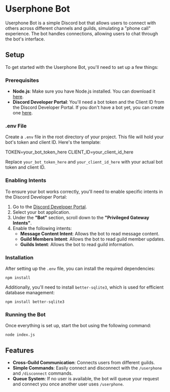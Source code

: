 # Userphone Bot

Userphone Bot is a simple Discord bot that allows users to connect with others across different channels and guilds, simulating a "phone call" experience. The bot handles connections, allowing users to chat through the bot's interface.

## Setup

To get started with the Userphone Bot, you'll need to set up a few things:

### Prerequisites

- **Node.js**: Make sure you have Node.js installed. You can download it [here](https://nodejs.org/).
- **Discord Developer Portal**: You'll need a bot token and the Client ID from the Discord Developer Portal. If you don't have a bot yet, you can create one [here](https://discord.com/developers/applications).

### .env File

Create a `.env` file in the root directory of your project. This file will hold your bot's token and client ID. Here's the template:

TOKEN=your_bot_token_here 
CLIENT_ID=your_client_id_here


Replace `your_bot_token_here` and `your_client_id_here` with your actual bot token and client ID.

### Enabling Intents

To ensure your bot works correctly, you'll need to enable specific intents in the Discord Developer Portal:

1. Go to the [Discord Developer Portal](https://discord.com/developers/applications).
2. Select your bot application.
3. Under the **"Bot"** section, scroll down to the **"Privileged Gateway Intents"**.
4. Enable the following intents:
   - **Message Content Intent**: Allows the bot to read message content.
   - **Guild Members Intent**: Allows the bot to read guild member updates.
   - **Guilds Intent**: Allows the bot to read guild information.

### Installation

After setting up the `.env` file, you can install the required dependencies:
```
npm install
```
Additionally, you'll need to install `better-sqlite3`, which is used for efficient database management:
```
npm install better-sqlite3
```


### Running the Bot

Once everything is set up, start the bot using the following command:

```
node index.js
```

## Features

- **Cross-Guild Communication**: Connects users from different guilds.
- **Simple Commands**: Easily connect and disconnect with the `/userphone` and `/disconnect` commands.
- **Queue System**: If no user is available, the bot will queue your request and connect you once another user uses `/userphone`.

